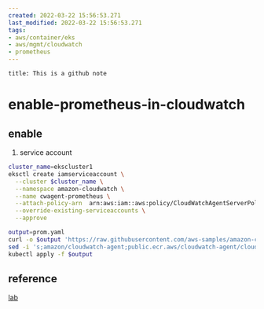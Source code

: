 ```yaml
---
created: 2022-03-22 15:56:53.271
last_modified: 2022-03-22 15:56:53.271
tags: 
- aws/container/eks 
- aws/mgmt/cloudwatch 
- prometheus 
---
```

```ad-attention
title: This is a github note

```

# enable-prometheus-in-cloudwatch
## enable
1. service account
```sh
cluster_name=ekscluster1
eksctl create iamserviceaccount \
  --cluster $cluster_name \
  --namespace amazon-cloudwatch \
  --name cwagent-prometheus \
  --attach-policy-arn  arn:aws:iam::aws:policy/CloudWatchAgentServerPolicy \
  --override-existing-serviceaccounts \
  --approve

output=prom.yaml
curl -o $output 'https://raw.githubusercontent.com/aws-samples/amazon-cloudwatch-container-insights/latest/k8s-deployment-manifest-templates/deployment-mode/service/cwagent-prometheus/prometheus-eks.yaml'
sed -i 's;amazon/cloudwatch-agent;public.ecr.aws/cloudwatch-agent/cloudwatch-agent;' $output
kubectl apply -f $output

```

## reference
[lab](https://www.eksworkshop.com/advanced/330_servicemesh_using_appmesh/add_nodegroup_fargate/cloudwatch_setup/#enable-prometheus-metrics-in-cloudwatch)



